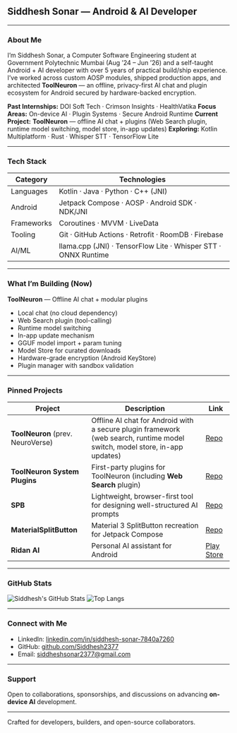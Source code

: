 ## Siddhesh Sonar — Android & AI Developer

---

### About Me

I’m Siddhesh Sonar, a Computer Software Engineering student at Government Polytechnic Mumbai (Aug ’24 – Jun ’26) and a self-taught Android + AI developer with over 5 years of practical build/ship experience. I’ve worked across custom AOSP modules, shipped production apps, and architected **ToolNeuron** — an offline, privacy-first AI chat and plugin ecosystem for Android secured by hardware-backed encryption.

**Past Internships:** DOI Soft Tech · Crimson Insights · HealthVatika
**Focus Areas:** On-device AI · Plugin Systems · Secure Android Runtime
**Current Project:** **ToolNeuron** — offline AI chat + plugins (Web Search plugin, runtime model switching, model store, in-app updates)
**Exploring:** Kotlin Multiplatform · Rust · Whisper STT · TensorFlow Lite

---

### Tech Stack

| Category   | Technologies                                                   |
| ---------- | -------------------------------------------------------------- |
| Languages  | Kotlin · Java · Python · C++ (JNI)                             |
| Android    | Jetpack Compose · AOSP · Android SDK · NDK/JNI                 |
| Frameworks | Coroutines · MVVM · LiveData                                   |
| Tooling    | Git · GitHub Actions · Retrofit · RoomDB · Firebase            |
| AI/ML      | llama.cpp (JNI) · TensorFlow Lite · Whisper STT · ONNX Runtime |

---

### What I’m Building (Now)

**ToolNeuron** — Offline AI chat + modular plugins

* Local chat (no cloud dependency)
* Web Search plugin (tool-calling)
* Runtime model switching
* In-app update mechanism
* GGUF model import + param tuning
* Model Store for curated downloads
* Hardware-grade encryption (Android KeyStore)
* Plugin manager with sandbox validation

---

### Pinned Projects

| Project                           | Description                                                                                                                | Link                                                                     |
| --------------------------------- | -------------------------------------------------------------------------------------------------------------------------- | ------------------------------------------------------------------------ |
| **ToolNeuron** (prev. NeuroVerse) | Offline AI chat for Android with a secure plugin framework (web search, runtime model switch, model store, in-app updates) | [Repo](https://github.com/Siddhesh2377/ToolNeuron)                       |
| **ToolNeuron System Plugins**     | First-party plugins for ToolNeuron (including **Web Search** plugin)                                                       | [Repo](https://github.com/Siddhesh2377/ToolNeuron-Sys-Plugins)           |
| **SPB**                           | Lightweight, browser-first tool for designing well-structured AI prompts                                                   | [Repo](https://github.com/Siddhesh2377/structured-prompt-builder)        |
| **MaterialSplitButton**           | Material 3 SplitButton recreation for Jetpack Compose                                                                      | [Repo](https://github.com/Siddhesh2377/MaterialSplitButton-ReCreated)    |
| **Ridan AI**                      | Personal AI assistant for Android                                                                                          | [Play Store](https://play.google.com/store/apps/details?id=com.ridan.ai) |

---

### GitHub Stats

![Siddhesh's GitHub Stats](https://github-readme-stats.vercel.app/api?username=Siddhesh2377\&show_icons=true\&bg_color=E0F7FA\&title_color=007ACB\&text_color=005B9E\&icon_color=007AC6)
![Top Langs](https://github-readme-stats.vercel.app/api/top-langs/?username=Siddhesh2377\&layout=compact\&bg_color=E0F7FA\&title_color=007ACC\&text_color=005B9E\&icon_color=007ACB)

---

### Connect with Me

* LinkedIn: [linkedin.com/in/siddhesh-sonar-7840a7260](https://www.linkedin.com/in/siddhesh-sonar-7840a7260/)
* GitHub: [github.com/Siddhesh2377](https://github.com/Siddhesh2377)
* Email: [siddheshsonar2377@gmail.com](mailto:siddheshsonar2377@gmail.com)

---

### Support

Open to collaborations, sponsorships, and discussions on advancing **on-device AI** development.

---

Crafted for developers, builders, and open-source collaborators.
